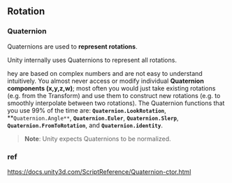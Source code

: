 ## Rotation

### Quaternion
Quaternions are used to **represent rotations**. 

Unity internally uses Quaternions to represent all rotations.

hey are based on complex numbers and are not easy to understand intuitively. 
You almost never access or modify individual **Quaternion components (x,y,z,w)**; 
most often you would just take existing rotations (e.g. from the Transform) and use them to construct new rotations (e.g. to smoothly interpolate between two rotations). 
The Quaternion functions that you use 99% of the time are: **`Quaternion.LookRotation`**, **`Quaternion.Angle**`, **`Quaternion.Euler`**, 
**`Quaternion.Slerp`**, **`Quaternion.FromToRotation`**, and **`Quaternion.identity`**.

> **Note**: Unity expects Quaternions to be normalized.


### ref
https://docs.unity3d.com/ScriptReference/Quaternion-ctor.html
